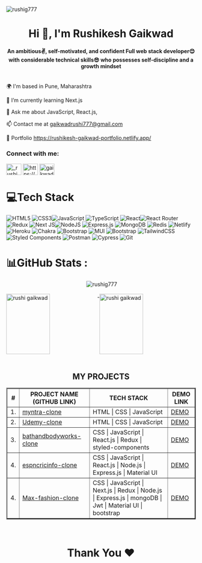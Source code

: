 <p align="left"> <img src="https://komarev.com/ghpvc/?username=rushig777&label=Profile%20views&color=0e75b6&style=flat" alt="rushig777" /> </p>
<h1 align="center">Hi 👋, I'm Rushikesh Gaikwad</h1>
<h4 align="center">An ambitious✌, self-motivated, and confident Full web stack developer😊 with considerable technical skills😎 who possesses self-discipline and a growth mindset</h4>
<br/>
🌍  I'm based in Pune, Maharashtra

🌱 I’m currently learning Next.js

💬 Ask me about JavaScript, React.js,

📫 Contact me at gaikwadrushi777@gmail.com

💼 Portfolio https://rushikesh-gaikwad-portfolio.netlify.app/

<h3 align="left">Connect with me:</h3>
<p align="left">
<a href="https://twitter.com/_rushi_gaikwad" target="blank"><img align="center" src="https://raw.githubusercontent.com/rahuldkjain/github-profile-readme-generator/master/src/images/icons/Social/twitter.svg" alt="_rushi_gaikwad" height="30" width="40" /></a>
<a href="https://linkedin.com/in/https://www.linkedin.com/in/gaikwadrushi/" target="blank"><img align="center" src="https://raw.githubusercontent.com/rahuldkjain/github-profile-readme-generator/master/src/images/icons/Social/linked-in-alt.svg" alt="https://www.linkedin.com/in/gaikwadrushi/" height="30" width="40" /></a>
<a href="https://www.hackerrank.com/gaikwadrushi777" target="blank"><img align="center" src="https://raw.githubusercontent.com/rahuldkjain/github-profile-readme-generator/master/src/images/icons/Social/hackerrank.svg" alt="gaikwadrushi777" height="30" width="40" /></a>

</p>

# 💻Tech Stack
 ![HTML5](https://img.shields.io/badge/html5-%23E34F26.svg?style=for-the-badge&logo=html5&logoColor=white) ![CSS3](https://img.shields.io/badge/css3-%231572B6.svg?style=for-the-badge&logo=css3&logoColor=white)![JavaScript](https://img.shields.io/badge/javascript-%23323330.svg?style=for-the-badge&logo=javascript&logoColor=%23F7DF1E) ![TypeScript](https://img.shields.io/badge/typescript-%23007ACC.svg?style=for-the-badge&logo=typescript&logoColor=white) ![React](https://img.shields.io/badge/react-%2320232a.svg?style=for-the-badge&logo=react&logoColor=%2361DAFB)![React Router](https://img.shields.io/badge/React_Router-CA4245?style=for-the-badge&logo=react-router&logoColor=white)![Redux](https://img.shields.io/badge/redux-%23593d88.svg?style=for-the-badge&logo=redux&logoColor=white) ![Next JS](https://img.shields.io/badge/Next-black?style=for-the-badge&logo=next.js&logoColor=white)![NodeJS](https://img.shields.io/badge/node.js-6DA55F?style=for-the-badge&logo=node.js&logoColor=white)  ![Express.js](https://img.shields.io/badge/express.js-%23404d59.svg?style=for-the-badge&logo=express&logoColor=%2361DAFB) ![MongoDB](https://img.shields.io/badge/MongoDB-%234ea94b.svg?style=for-the-badge&logo=mongodb&logoColor=white) ![Redis](https://img.shields.io/badge/Redis-FF6C37?style=for-the-badge&logo=redis&logoColor=white) ![Netlify](https://img.shields.io/badge/netlify-%23000000.svg?style=for-the-badge&logo=netlify&logoColor=#00C7B7) ![Heroku](https://img.shields.io/badge/heroku-%23430098.svg?style=for-the-badge&logo=heroku&logoColor=white) ![Chakra](https://img.shields.io/badge/chakra-%234ED1C5.svg?style=for-the-badge&logo=chakraui&logoColor=white) ![Bootstrap](https://img.shields.io/badge/bootstrap-%23563D7C.svg?style=for-the-badge&logo=bootstrap&logoColor=white) ![MUI](https://img.shields.io/badge/mui-%234ED1C5.svg?style=for-the-badge&logo=mui&logoColor=white) ![Bootstrap](https://img.shields.io/badge/bootstrap-%23563D7C.svg?style=for-the-badge&logo=bootstrap&logoColor=white) ![TailwindCSS](https://img.shields.io/badge/tailwindcss-%2338B2AC.svg?style=for-the-badge&logo=tailwind-css&logoColor=white) ![Styled Components](https://img.shields.io/badge/styled--components-DB7093?style=for-the-badge&logo=styled-components&logoColor=white) ![Postman](https://img.shields.io/badge/Postman-FF6C37?style=for-the-badge&logo=postman&logoColor=white)  ![Cypress](https://img.shields.io/badge/Cypress-FF6C37?style=for-the-badge&logo=cypress&logoColor=white) ![Git](https://img.shields.io/badge/Git-FF6C37?style=for-the-badge&logo=git&logoColor=white)
# 📊GitHub Stats :

<div align="center">&nbsp;<img align="center" src="https://github-readme-stats.vercel.app/api?username=rushig777&show_icons=true&locale=en&theme=dark" alt="rushig777" /></div>
<br/>
<div style="display: flex;" >
<img align="center"  height="160px" width="48%" src="https://github-readme-stats.vercel.app/api/top-langs?username=rushig777&show_icons=true&locale=en&layout=compact&theme=dark&ring=FFB19A&currStreakNum=F6A085&fire=F6A085&currStreakLabel=F6A085" alt="rushi gaikwad" />
-
<img align="center"  height="160px" width="48%" src="https://github-readme-streak-stats.herokuapp.com/?user=rushig777&theme=dark&ring=FFB19A&currStreakNum=F6A085&fire=F6A085&currStreakLabel=F6A085" alt="rushi gaikwad" />
  </div>

<br/>

<h2 align="center">MY PROJECTS</h2>
<table align="center" border="2">
   <thead>
        <tr>
            <th>#</th>
            <th>PROJECT NAME (GITHUB LINK)</th>
            <th>TECH STACK</th>
            <th>DEMO LINK</th>
        </tr>
    </thead>
      <tbody>
       <tr>
            <td>1.</td>
            <td><a href="https://github.com/rushig777/myntra-clone">myntra-clone</a></td>
            <td>HTML | CSS | JavaScript</td>
            <td><a href="https://effulgent-duckanoo-a89b0f.netlify.app/">DEMO</a></td>
        </tr>
         <tr>
            <td>2.</td>
            <td><a href="https://github.com/rushig777/Udemy-clone">Udemy-clone</a></td>
            <td>HTML | CSS | JavaScript</td>
            <td><a href="https://verdant-kitten-680f9d.netlify.app/">DEMO</a></td>
        </tr>
         <tr>
            <td>3.</td>
            <td><a href="https://github.com/rushig777/bathandbodyworks-clone">bathandbodyworks-clone</a></td>
            <td>CSS | JavaScript | React.js | Redux | styled-components</td>
            <td><a href="https://singular-kleicha-5eef4a.netlify.app/">DEMO</a></td>
        </tr>
        <tr>
            <td>4.</td>
            <td><a href="https://github.com/rushig777/Cricinfo-Clone">espncricinfo-clone</a></td>
            <td>CSS | JavaScript | React.js | Node.js | Express.js | Material UI </td>
            <td><a href="https://espncricinfo-clone.netlify.app/">DEMO</a></td>
        </tr>
          <tr>
            <td>4.</td>
            <td><a href="https://github.com/rushig777/festive-crayon-1023">Max-fashion-clone</a></td>
            <td>CSS | JavaScript | Next.js | Redux | Node.js | Express.js | mongoDB | Jwt | Material UI | bootstrap </td>
            <td><a href="https://espncricinfo-clone.netlify.app/">DEMO</a></td>
        </tr>
    </tbody>  
</table>
<br/>
<h1 align="center"> Thank You ❤</h1>


